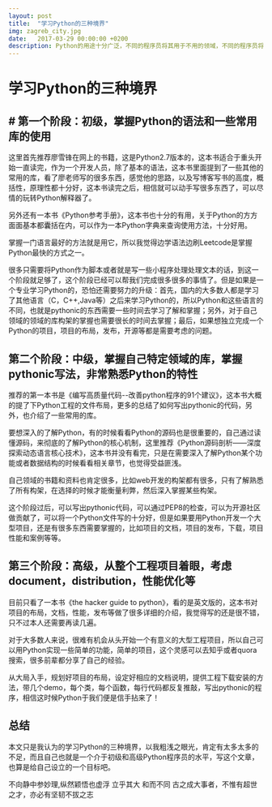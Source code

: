 ```yaml
---
layout: post
title:  "学习Python的三种境界"
img: zagreb_city.jpg
date:   2017-03-29 00:00:00 +0200
description: Python的用途十分广泛，不同的程序员将其用于不用的领域，不同的程序员将自己的代码打包成库，供其他程序员使用，从而少造轮子，各种库的使用，加之Python本身的灵活性、易读性，易写性，使用的人越来越多，tiobe统计编程语言的使用率如下：Python在一年之间使用排行榜中上升了3名，而且各大公司在招聘员工的时候如果能掌握Python，肯定是一个加分项，因为Python在文本处理，小程序的写作方面具有太强的优势，前段时间一个朋友让帮忙改下他们公司logo的颜色，第一个想到的就是用Python，女票让我帮她预处理大数据，第一个想到的仍然是Python等等，当然并没有说其他语言不好，也不是为了讨论哪种语言更好，只是Python确实是一门会让人幸福的语言，下面粗浅的说说我对Python学习过程中的境界划分以及推荐书籍。
---
```

# 学习Python的三种境界

## # 第一个阶段：初级，掌握Python的语法和一些常用库的使用 
这里首先推荐廖雪锋在网上的书籍，这是Python2.7版本的，这本书适合于重头开始一直读完，作为一个开发人员，除了基本的语法，这本书里面提到了一些其他的常用的库，看了廖老师写的很多东西，感觉他的思路，以及写博客写书的高度，概括性，原理性都十分好，这本书读完之后，相信就可以动手写很多东西了，可以尽情的玩转Python解释器了。

另外还有一本书《Python参考手册》，这本书也十分的有用，关于Python的方方面面基本都囊括在内，可以作为一本Python字典来查询使用方法，十分好用。

掌握一门语言最好的方法就是用它，所以我觉得边学语法边刷Leetcode是掌握Python最快的方式之一。

很多只需要将Python作为脚本或者就是写一些小程序处理处理文本的话，到这一个阶段就足够了，这个阶段已经可以帮我们完成很多很多的事情了。但是如果是一个专业学习Python的，恐怕还需要努力的升级：首先，国内的大多数人都是学习了其他语言（C，C++,Java等）之后来学习Python的，所以Python和这些语言的不同，也就是pythonic的东西需要一些时间去学习了解和掌握；另外，对于自己领域的领域的库构架的掌握也需要很长的时间去掌握；最后，如果想独立完成一个Python的项目，项目的布局，发布，开源等都是需要考虑的问题。
## 第二个阶段：中级，掌握自己特定领域的库，掌握pythonic写法，非常熟悉Python的特性
推荐的第一本书是《编写高质量代码--改善python程序的91个建议》，这本书大概的提了下Python工程的文件布局，更多的总结了如何写出pythonic的代码，另外，也介绍了一些常用的库。

要想深入的了解Python，有的时候看看Python的源码也是很重要的，自己通过读懂源码，来彻底的了解Python的核心机制，这里推荐《Python源码剖析——深度探索动态语言核心技术》，这本书并没有看完，只是在需要深入了解Python某个功能或者数据结构的时候看看相关章节，也觉得受益匪浅。

自己领域的书籍和资料也肯定很多，比如web开发的构架都有很多，只有了解熟悉了所有构架，在选择的时候才能衡量利弊，然后深入掌握某些构架。

这个阶段过后，可以写出pythonic代码，可以通过PEP8的检查，可以为开源社区做贡献了，可以将一个Python文件写的十分好，但是如果要用Python开发一个大型项目，还是有很多东西需要掌握的，比如项目的文档，项目的发布，下载，项目性能和案例等等。
## 第三个阶段：高级，从整个工程项目着眼，考虑document，distribution，性能优化等
目前只看了一本书《the hacker guide to python》，看的是英文版的，这本书对项目的布局，文档，性能，发布等做了很多详细的介绍，我觉得写的还是很不错，只不过本人还需要再读几遍。

对于大多数人来说，很难有机会从头开始一个有意义的大型工程项目，所以自己可以用Python实现一些简单的功能，简单的项目，这个灵感可以去知乎或者quora搜索，很多前辈都分享了自己的经验。

从大局入手，规划好项目的布局，设定好相应的文档说明，提供工程下载安装的方法，带几个demo，每个类，每个函数，每行代码都反复推敲，写出pythonic的程序，相信这时候Python于我们便是信手拈来了！
## 总结
本文只是我认为的学习Python的三种境界，以我粗浅之眼光，肯定有太多太多的不足，而且自己也就是一个介于初级和高级Python程序员的水平，写这个文章，也算是给自己设立的一个目标吧。

不向静中参妙理,纵然颖悟也虚浮 立乎其大 和而不同 古之成大事者，不惟有超世之才，亦必有坚韧不拔之志